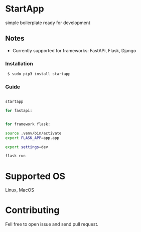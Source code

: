 




# StartApp 

simple boilerplate ready for development 

## Notes
- Currently supported for  frameworks:  FastAPi, Flask, Django


### Installation ###

```sh
 $ sudo pip3 install startapp
```


### Guide

```bash

startapp 

for fastapi:


for framework flask:

source .venv/bin/activate
export FLASK_APP=app.app

export settings=dev

flask run

```

# Supported OS
Linux, MacOS

# Contributing
Fell free to open issue and send pull request.

